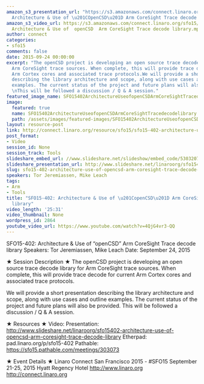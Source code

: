 ```yaml
---
amazon_s3_presentation_url: "https://s3.amazonaws.com/connect.linaro.org/sfo15/Presentations/09-24-Thursday/SFO15-402-
  Architecture & Use of \u201COpenCSD\u201D Arm CoreSight Trace decode library.pdf"
amazon_s3_video_url: https://s3.amazonaws.com/connect.linaro.org/sfo15/Videos/09-24-Thursday/SFO15-402
  Architecture & Use of  openCSD  Arm CoreSight Trace decode library.mp4
author: connect
categories:
- sfo15
comments: false
date: 2015-09-24 00:00:00
excerpt: "The openCSD project is developing an open source trace decode library for
  Arm CoreSight trace sources. When complete, this will provide trace decode for current
  Arm Cortex cores and associated trace protocols.We will provide a short presentation
  describing the library architecture and scope, along with use cases and outline
  examples. The current status of the project and future plans will also be provided.
  \nThis will be followed a discussion / Q & A session."
featured_image_name: SFO15402ArchitectureUseofopenCSDArmCoreSightTracedecodelibrary.jpg
image:
  featured: true
  name: SFO15402ArchitectureUseofopenCSDArmCoreSightTracedecodelibrary.jpg
  path: /assets/images/featured-images/SFO15402ArchitectureUseofopenCSDArmCoreSightTracedecodelibrary.jpg
layout: resource-post
link: http://connect.linaro.org/resource/sfo15/sfo15-402-architecture-use-of-opencsd-arm-coresight-trace-decode-library/
post_format:
- Video
session_id: None
session_track: Tools
slideshare_embed_url: //www.slideshare.net/slideshow/embed_code/53032079
slideshare_presentation_url: http://www.slideshare.net/linaroorg/sfo15402-architecture-use-of-opencsd-arm-coresight-trace-decode-library
slug: sfo15-402-architecture-use-of-opencsd-arm-coresight-trace-decode-library
speakers: Tor Jeremiassen, Mike Leach
tags:
- Arm
- Tools
title: "SFO15-402: Architecture & Use of \u201CopenCSD\u201D Arm CoreSight Trace decode
  library"
video_length: '25:31'
video_thumbnail: None
wordpress_id: 2864
youtube_video_url: https://www.youtube.com/watch?v=4QjG4vr3-QQ
---
```


SFO15-402: Architecture & Use of “openCSD” Arm CoreSight Trace decode library
Speakers:  Tor Jeremiassen, Mike Leach
Date: September 24, 2015

★ Session Description ★
The openCSD project is developing an open source trace decode library for Arm CoreSight trace sources. When complete, this will provide trace decode for current Arm Cortex cores and associated trace protocols.

We will provide a short presentation describing the library architecture and scope, along with use cases and outline examples. The current status of the project and future plans will also be provided. 
This will be followed a discussion / Q & A session.

★ Resources ★ 
Video: 
Presentation:  http://www.slideshare.net/linaroorg/sfo15402-architecture-use-of-opencsd-arm-coresight-trace-decode-library
Etherpad: pad.linaro.org/p/sfo15-402
Pathable: https://sfo15.pathable.com/meetings/303073                                              

★ Event Details ★ 
Linaro Connect San Francisco 2015 - #SFO15 
September 21-25, 2015 
Hyatt Regency Hotel 
http://www.linaro.org
http://connect.linaro.org